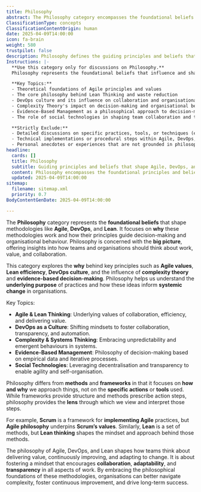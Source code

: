 ```yaml
---
title: Philosophy
abstract: The Philosophy category encompasses the foundational beliefs that underpin methodologies such as Agile, DevOps, and Lean, focusing on the rationale behind their effectiveness and the principles that guide decision-making and organisational behaviour. It delves into the reasons why these methodologies work, offering insights into how teams and organisations should conceptualise work, value, and collaboration. By exploring key principles like Agile values, Lean efficiency, and the culture of DevOps, alongside concepts from complexity theory and evidence-based decision-making, this category highlights the importance of understanding the underlying purpose of practices that drive systemic change within organisations. Unlike methods and frameworks that prescribe specific actions, philosophy provides a lens through which to interpret these actions, fostering a mindset that prioritises collaboration, adaptability, and transparency. This philosophical approach is crucial for organisations aiming to navigate complexity, enhance continuous improvement, and achieve long-term success, as it shapes how teams deliver value and respond to change. By embracing these philosophical foundations, organisations can cultivate an environment conducive to innovation and effective collaboration.
ClassificationType: concepts
ClassificationContentOrigin: human
date: 2025-04-09T14:00:00
icon: fa-brain
weight: 580
trustpilot: false
description: Philosophy defines the guiding principles and beliefs that shape methodologies and influence decision-making within Agile, DevOps, Lean, and related fields.
Instructions: |-
  **Use this category only for discussions on Philosophy.**  
  Philosophy represents the foundational beliefs that influence and shape methodologies like Agile, DevOps, Lean, and others. It is about the **why** and **what** behind the practices, not the **how**. Content should explore how these philosophies guide decision-making, team dynamics, and the broader cultural aspects of organisations.

  **Key Topics:**
  - Theoretical foundations of Agile principles and values
  - The core philosophy behind Lean Thinking and waste reduction
  - DevOps culture and its influence on collaboration and organisational agility
  - Complexity Theory's impact on decision-making and organisational behaviour
  - Evidence-Based Management as a philosophical approach to decision-making
  - The role of social technologies in shaping team collaboration and transparency

  **Strictly Exclude:**
  - Detailed discussions on specific practices, tools, or techniques (e.g., Scrum ceremonies, Kanban boards).
  - Technical implementations or procedural steps within Agile, DevOps, or Lean.
  - Personal anecdotes or experiences that are not grounded in philosophical frameworks.
headline:
  cards: []
  title: Philosophy
  subtitle: Guiding principles and beliefs that shape Agile, DevOps, and Lean methodologies, influencing decision-making and team dynamics.
  content: Philosophy encompasses the foundational principles and beliefs that inform methodologies like Agile, DevOps, and Lean. This category explores how these philosophical frameworks guide organisational behaviour, decision-making, and culture, promoting adaptability and continuous improvement.
  updated: 2025-04-09T14:00:00
sitemap:
  filename: sitemap.xml
  priority: 0.7
BodyContentGenDate: 2025-04-09T14:00:00

---
```

The **Philosophy** category represents the **foundational beliefs** that shape methodologies like **Agile**, **DevOps**, and **Lean**. It focuses on **why** these methodologies work and how their principles guide decision-making and organisational behaviour. Philosophy is concerned with the **big picture**, offering insights into how teams and organisations should think about work, value, and collaboration.

This category explores the **why** behind key principles such as **Agile values**, **Lean efficiency**, **DevOps culture**, and the influence of **complexity theory** and **evidence-based decision-making**. Philosophy helps us understand the **underlying purpose** of practices and how these ideas inform **systemic change** in organisations.

Key Topics:

- **Agile & Lean Thinking**: Underlying values of collaboration, efficiency, and delivering value.
- **DevOps as a Culture**: Shifting mindsets to foster collaboration, transparency, and automation.
- **Complexity & Systems Thinking**: Embracing unpredictability and emergent behaviours in systems.
- **Evidence-Based Management**: Philosophy of decision-making based on empirical data and iterative processes.
- **Social Technologies**: Leveraging decentralisation and transparency to enable agility and self-organisation.

Philosophy differs from **methods** and **frameworks** in that it focuses on **how and why** we approach things, not on the **specific actions** or **tools** used. While frameworks provide structure and methods prescribe action steps, philosophy provides the **lens** through which we view and interpret those steps.

For example, **Scrum** is a framework for **implementing Agile** practices, but **Agile philosophy** underpins **Scrum’s values**. Similarly, **Lean** is a set of methods, but **Lean thinking** shapes the mindset and approach behind those methods.

The philosophy of Agile, DevOps, and Lean shapes how teams think about delivering value, continuously improving, and adapting to change. It is about fostering a mindset that encourages **collaboration**, **adaptability**, and **transparency** in all aspects of work. By embracing the philosophical foundations of these methodologies, organisations can better navigate complexity, foster continuous improvement, and drive long-term success.
